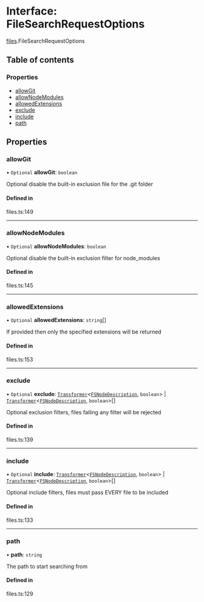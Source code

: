 # Interface: FileSearchRequestOptions

[files](../wiki/files).FileSearchRequestOptions

## Table of contents

### Properties

- [allowGit](../wiki/files.FileSearchRequestOptions#allowgit)
- [allowNodeModules](../wiki/files.FileSearchRequestOptions#allownodemodules)
- [allowedExtensions](../wiki/files.FileSearchRequestOptions#allowedextensions)
- [exclude](../wiki/files.FileSearchRequestOptions#exclude)
- [include](../wiki/files.FileSearchRequestOptions#include)
- [path](../wiki/files.FileSearchRequestOptions#path)

## Properties

### allowGit

• `Optional` **allowGit**: `boolean`

Optional disable the built-in exclusion file for the .git folder

#### Defined in

files.ts:149

___

### allowNodeModules

• `Optional` **allowNodeModules**: `boolean`

Optional disable the built-in exclusion filter for node_modules

#### Defined in

files.ts:145

___

### allowedExtensions

• `Optional` **allowedExtensions**: `string`[]

If provided then only the specified extensions will be returned

#### Defined in

files.ts:153

___

### exclude

• `Optional` **exclude**: [`Transformer`](../wiki/types#transformer)<[`FSNodeDescription`](../wiki/files.FSNodeDescription), `boolean`\> \| [`Transformer`](../wiki/types#transformer)<[`FSNodeDescription`](../wiki/files.FSNodeDescription), `boolean`\>[]

Optional exclusion filters, files failing any filter will be rejected

#### Defined in

files.ts:139

___

### include

• `Optional` **include**: [`Transformer`](../wiki/types#transformer)<[`FSNodeDescription`](../wiki/files.FSNodeDescription), `boolean`\> \| [`Transformer`](../wiki/types#transformer)<[`FSNodeDescription`](../wiki/files.FSNodeDescription), `boolean`\>[]

Optional include filters, files must pass EVERY file to be included

#### Defined in

files.ts:133

___

### path

• **path**: `string`

The path to start searching from

#### Defined in

files.ts:129
